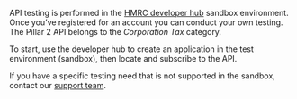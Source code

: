 API testing is performed in the [HMRC developer hub](https://developer.service.hmrc.gov.uk/api-documentation) sandbox environment. Once you’ve registered for an account you can conduct your own testing. The Pillar 2 API belongs to the *Corporation Tax* category.

To start, use the developer hub to create an application in the test environment (sandbox), then locate and subscribe to the API.

If you have a specific testing need that is not supported in the sandbox, contact our [support team](https://developer.service.hmrc.gov.uk/developer/support). 

